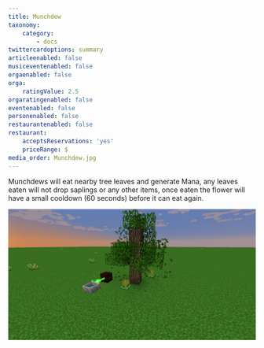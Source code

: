```yaml
---
title: Munchdew
taxonomy:
    category:
        - docs
twittercardoptions: summary
articleenabled: false
musiceventenabled: false
orgaenabled: false
orga:
    ratingValue: 2.5
orgaratingenabled: false
eventenabled: false
personenabled: false
restaurantenabled: false
restaurant:
    acceptsReservations: 'yes'
    priceRange: $
media_order: Munchdew.jpg
---
```


Munchdews will eat nearby tree leaves and generate Mana, any leaves eaten will not drop saplings or any other items, once eaten the flower will have a small cooldown (60 seconds) before it can eat again.

![](Munchdew.jpg)